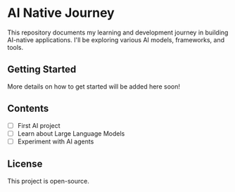 # AI Native Journey

This repository documents my learning and development journey in building AI-native applications. I'll be exploring various AI models, frameworks, and tools.

## Getting Started

More details on how to get started will be added here soon!

## Contents

-   [ ] First AI project
-   [ ] Learn about Large Language Models
-   [ ] Experiment with AI agents

## License

This project is open-source.
